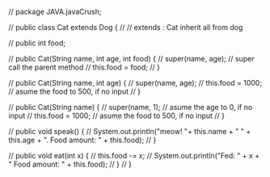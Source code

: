 // package JAVA.javaCrush;

// public class Cat extends Dog {
//     // extends : Cat inherit all from dog

//     public int food;

//     public Cat(String name, int age, int food) {
//         super(name, age);  // super call the parent method
//         this.food = food;
//     }


//     public Cat(String name, int age) {
//         super(name, age);
//         this.food = 1000; // asume the food to 500, if no input
//     }


//     public Cat(String name) {
//         super(name, 1);  // asume the age to 0, if no input
//         this.food = 1000; // asume the food to 500, if no input
//     }


//     public void speak() {
//         System.out.println("meow! "+ this.name + " " + this.age + ". Food amount: " + this.food);
//     }


//     public void eat(int x) {
//         this.food -= x;
//         System.out.println("Fed: " + x + " Food amount: " + this.food);
//     }
// }
